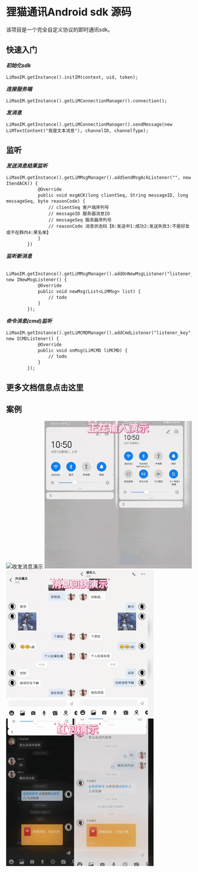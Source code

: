 # 狸猫通讯Android sdk 源码
该项目是一个完全自定义协议的即时通讯sdk。

## 快速入门

***初始化sdk***
```
LiMaoIM.getInstance().initIM(context, uid, token);
```
***连接服务端***
```
LiMaoIM.getInstance().getLiMConnectionManager().connection();
```
***发消息***
```
LiMaoIM.getInstance().getLiMConnectionManager().sendMessage(new LiMTextContent("我是文本消息"), channelID, channelType);
```

## 监听

***发送消息结果监听***
```
LiMaoIM.getInstance().getLiMMsgManager().addSendMsgAckListener("", new ISendACK() {
            @Override
            public void msgACK(long clientSeq, String messageID, long messageSeq, byte reasonCode) {
                // clientSeq 客户端序列号
                // messageID 服务器消息ID
                // messageSeq 服务器序列号
                // reasonCode 消息状态码【0:发送中1:成功2:发送失败3:不是好友或不在群内4:黑名单】
            }
        })
 ```
***监听新消息***
```
 LiMaoIM.getInstance().getLiMMsgManager().addOnNewMsgListener("listener_key", new INewMsgListener() {
            @Override
            public void newMsg(List<LiMMsg> list) {
                // todo 
            }
        });
```
***命令消息(cmd)监听***
```
LiMaoIM.getInstance().getLiMCMDManager().addCmdListener("listener_key", new ICMDListener() {
            @Override
            public void onMsg(LiMCMD liMCMD) {
                // todo
            }
        });
```

## 更多文档信息点击这里

## 案例
<img src="https://raw.githubusercontent.com/lim-team/screenshot/master/android/receive_and_send.gif" width="400" height="400" alt="收发消息演示"/>

<img src="https://raw.githubusercontent.com/lim-team/screenshot/master/android/typing.gif" width="400" height="400" alt="正在输入"/>

<img src="https://raw.githubusercontent.com/lim-team/screenshot/master/android/receipt.gif" width="400" height="400" alt="消息回执"/>

<img src="https://raw.githubusercontent.com/lim-team/screenshot/master/android/redpacket.gif" width="400" height="400" alt="红包消息"/>


